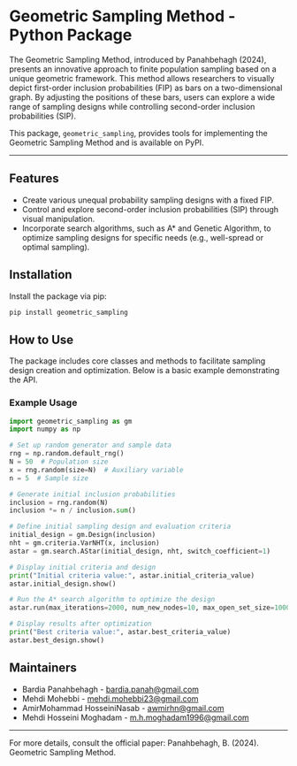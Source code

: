 
# Geometric Sampling Method - Python Package

The Geometric Sampling Method, introduced by Panahbehagh (2024), presents an innovative approach to finite population sampling based on a unique geometric framework. This method allows researchers to visually depict first-order inclusion probabilities (FIP) as bars on a two-dimensional graph. By adjusting the positions of these bars, users can explore a wide range of sampling designs while controlling second-order inclusion probabilities (SIP).

This package, `geometric_sampling`, provides tools for implementing the Geometric Sampling Method and is available on PyPI.

---

## Features
- Create various unequal probability sampling designs with a fixed FIP.
- Control and explore second-order inclusion probabilities (SIP) through visual manipulation.
- Incorporate search algorithms, such as A* and Genetic Algorithm, to optimize sampling designs for specific needs (e.g., well-spread or optimal sampling).

## Installation

Install the package via pip:
```bash
pip install geometric_sampling
```

## How to Use

The package includes core classes and methods to facilitate sampling design creation and optimization. Below is a basic example demonstrating the API.

### Example Usage

```python
import geometric_sampling as gm
import numpy as np

# Set up random generator and sample data
rng = np.random.default_rng()
N = 50  # Population size
x = rng.random(size=N)  # Auxiliary variable
n = 5  # Sample size

# Generate initial inclusion probabilities
inclusion = rng.random(N)
inclusion *= n / inclusion.sum()

# Define initial sampling design and evaluation criteria
initial_design = gm.Design(inclusion)
nht = gm.criteria.VarNHT(x, inclusion)
astar = gm.search.AStar(initial_design, nht, switch_coefficient=1)

# Display initial criteria and design
print("Initial criteria value:", astar.initial_criteria_value)
astar.initial_design.show()

# Run the A* search algorithm to optimize the design
astar.run(max_iterations=2000, num_new_nodes=10, max_open_set_size=10000, num_changes=1)

# Display results after optimization
print("Best criteria value:", astar.best_criteria_value)
astar.best_design.show()
```


## Maintainers

- Bardia Panahbehagh - [bardia.panah@gmail.com](mailto:bardia.panah@gmail.com)
- Mehdi Mohebbi - [mehdi.mohebbi23@gmail.com](mailto:mehdi.mohebbi23@gmail.com)
- AmirMohammad HosseiniNasab - [awmirhn@gmail.com](mailto:awmirhn@gmail.com)
- Mehdi Hosseini Moghadam - [m.h.moghadam1996@gmail.com](mailto:m.h.moghadam1996@gmail.com)

---

For more details, consult the official paper: Panahbehagh, B. (2024). Geometric Sampling Method.
